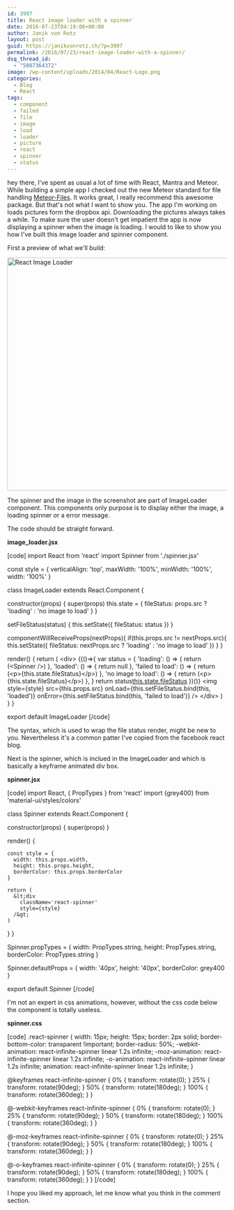 ```yaml
---
id: 3997
title: React image loader with a spinner
date: 2016-07-23T04:19:06+00:00
author: Janik von Rotz
layout: post
guid: https://janikvonrotz.ch/?p=3997
permalink: /2016/07/23/react-image-loader-with-a-spinner/
dsq_thread_id:
  - "5007364372"
image: /wp-content/uploads/2014/04/React-Logo.png
categories:
  - Blog
  - React
tags:
  - component
  - failed
  - file
  - image
  - load
  - loader
  - picture
  - react
  - spinner
  - status
---
```

hey there, I've spent as usual a lot of time with React, Mantra and Meteor. While building a simple app I checked out the new Meteor standard for file handling [Meteor-Files](https://github.com/VeliovGroup/Meteor-Files). It works great, I really recommend this awesome package. But that's not what I want to show you. The app I'm working on loads pictures form the dropbox api. Downloading the pictures always takes a while. To make sure the user doesn't get impatient the app is now displaying a spinner when the image is loading. I would to like to show you how I've built this image loader and spinner component.
<!--more-->

First a preview of what we'll build:

<img src="https://janikvonrotz.ch/wp-content/uploads/2016/07/React-Image-Loader.png" alt="React Image Loader" width="591" height="535" class="aligncenter size-full wp-image-4008" />

The spinner and the image in the screenshot are part of ImageLoader component. This components only purpose is to display either the image, a loading spinner or a error message.

The code should be straight forward.

**image_loader.jsx**

[code]
import React from 'react'
import Spinner from './spinner.jsx'

const style = {
  verticalAlign: 'top',
  maxWidth: '100%',
  minWidth: '100%',
  width: '100%'
}

class ImageLoader extends React.Component {

  constructor(props) {
    super(props)
    this.state = {
      fileStatus: props.src ? 'loading' : 'no image to load'
    }
  }

  setFileStatus(status) {
    this.setState({ fileStatus: status })
  }

  componentWillReceiveProps(nextProps){
    if(this.props.src != nextProps.src){
      this.setState({
        fileStatus: nextProps.src ? 'loading' : 'no image to load'
      })
    }
  }

  render() {
    return (
      &lt;div&gt;
        {(()=&gt;{
          var status = {
            'loading': () =&gt; {
              return (&lt;Spinner /&gt;)
            },
            'loaded': () =&gt; {
              return null
            },
            'failed to load': () =&gt; {
              return (&lt;p&gt;{this.state.fileStatus}&lt;/p&gt;)
            },
            'no image to load': () =&gt; {
              return (&lt;p&gt;{this.state.fileStatus}&lt;/p&gt;)
            },
          }
          return status[this.state.fileStatus]()
        })()}
        &lt;img
          style={style}
          src={this.props.src}
          onLoad={this.setFileStatus.bind(this, 'loaded')}
          onError={this.setFileStatus.bind(this, 'failed to load')}
        /&gt;
      &lt;/div&gt;
    )
  }
}

export default ImageLoader
[/code]

The syntax, which is used to wrap the file status render, might be new to you. Nevertheless it's a common patter I've copied from the facebook react blog.

Next is the spinner, which is inclued in the ImageLoader and which is basically a keyframe animated div box.

**spinner.jsx**

[code]
import React, { PropTypes } from 'react'
import {grey400} from 'material-ui/styles/colors'

class Spinner extends React.Component {

  constructor(props) {
    super(props)
  }

  render() {

    const style = {
      width: this.props.width,
      height: this.props.height,
      borderColor: this.props.borderColor
    }

    return (
      &lt;div
        className='react-spinner'
        style={style}
      /&gt;
    )
  }
}

Spinner.propTypes = {
  width: PropTypes.string,
  height: PropTypes.string,
  borderColor: PropTypes.string
}

Spinner.defaultProps = {
  width: '40px',
  height: '40px',
  borderColor: grey400
}

export default Spinner
[/code]

I'm not an expert in css animations, however, without the css code below the component is totally useless.

**spinner.css**

[code]
.react-spinner {
  width: 15px;
  height: 15px;
  border: 2px solid;
  border-bottom-color: transparent !important;
  border-radius: 50%;
  -webkit-animation: react-infinite-spinner linear 1.2s infinite;
  -moz-animation: react-infinite-spinner linear 1.2s infinite;
  -o-animation: react-infinite-spinner linear 1.2s infinite;
  animation: react-infinite-spinner linear 1.2s infinite;
}

@keyframes react-infinite-spinner {
  0% {
    transform: rotate(0);
  }
  25% {
    transform: rotate(90deg);
  }
  50% {
    transform: rotate(180deg);
  }
  100% {
    transform: rotate(360deg);
  }
}

@-webkit-keyframes react-infinite-spinner {
  0% {
    transform: rotate(0);
  }
  25% {
    transform: rotate(90deg);
  }
  50% {
    transform: rotate(180deg);
  }
  100% {
    transform: rotate(360deg);
  }
}

@-moz-keyframes react-infinite-spinner {
  0% {
    transform: rotate(0);
  }
  25% {
    transform: rotate(90deg);
  }
  50% {
    transform: rotate(180deg);
  }
  100% {
    transform: rotate(360deg);
  }
}

@-o-keyframes react-infinite-spinner {
  0% {
    transform: rotate(0);
  }
  25% {
    transform: rotate(90deg);
  }
  50% {
    transform: rotate(180deg);
  }
  100% {
    transform: rotate(360deg);
  }
}
[/code]

I hope you liked my approach, let me know what you think in the comment section.
